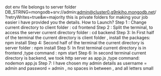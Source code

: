 dot env file belongs to server folder DB_STRING=mongodb+srv://admin:admin@cluster0.g9nkiho.mongodb.net/?retryWrites=true&w=majority this is private folders for making your job easier i have provided you the details.
How to Launch?
Step 1 : Change current directory to client folder : cd frontend
Step 2 : Split the terminal, to access the server current directory folder : cd backend
Step 3: In First half of the terminal the current directory is client folder , install the packages: npm install
Step 4: Second half of the terminal the current directory is server folder : npm install
Step 5: In first terminal current directory is in frontend ,type command : npm start
Step 6: In second terminal current directory is backend, we took http server as app.js ,type command: nodemon app.js
Step 7: I have chosen my admin details as username = admin and password = admin , no spaces in between , and all letters small
